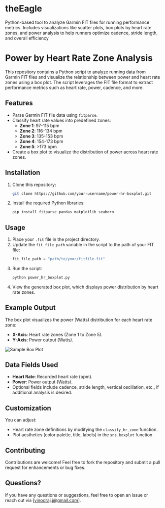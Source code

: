 # theEagle
Python-based tool to analyze Garmin FIT files for running performance metrics. Includes visualizations like scatter plots, box plots by heart rate zones, and power analysis to help runners optimize cadence, stride length, and overall efficiency


# Power by Heart Rate Zone Analysis

This repository contains a Python script to analyze running data from Garmin FIT files and visualize the relationship between power and heart rate zones using a box plot. The script leverages the FIT file format to extract performance metrics such as heart rate, power, cadence, and more.

## Features
- Parse Garmin FIT file data using `fitparse`.
- Classify heart rate values into predefined zones:
  - **Zone 1**: 97-115 bpm
  - **Zone 2**: 116-134 bpm
  - **Zone 3**: 135-153 bpm
  - **Zone 4**: 154-173 bpm
  - **Zone 5**: >173 bpm
- Create a box plot to visualize the distribution of power across heart rate zones.

## Installation
1. Clone this repository:
    ```bash
    git clone https://github.com/your-username/power-hr-boxplot.git
    ```
2. Install the required Python libraries:
    ```bash
    pip install fitparse pandas matplotlib seaborn
    ```

## Usage
1. Place your `.fit` file in the project directory.
2. Update the `fit_file_path` variable in the script to the path of your FIT file:
    ```python
    fit_file_path = "path/to/your/fitfile.fit"
    ```
3. Run the script:
    ```bash
    python power_hr_boxplot.py
    ```
4. View the generated box plot, which displays power distribution by heart rate zones.

## Example Output
The box plot visualizes the power (Watts) distribution for each heart rate zone:
- **X-Axis**: Heart rate zones (Zone 1 to Zone 5).
- **Y-Axis**: Power output (Watts).

![Sample Box Plot](path/to/sample_plot.png)  

## Data Fields Used
- **Heart Rate**: Recorded heart rate (bpm).
- **Power**: Power output (Watts).
- Optional fields include cadence, stride length, vertical oscillation, etc., if additional analysis is desired.

## Customization
You can adjust:
- Heart rate zone definitions by modifying the `classify_hr_zone` function.
- Plot aesthetics (color palette, title, labels) in the `sns.boxplot` function.

## Contributing
Contributions are welcome! Feel free to fork the repository and submit a pull request for enhancements or bug fixes.

## Questions?
If you have any questions or suggestions, feel free to open an issue or reach out via [vinodraj.j@gmail.com].

